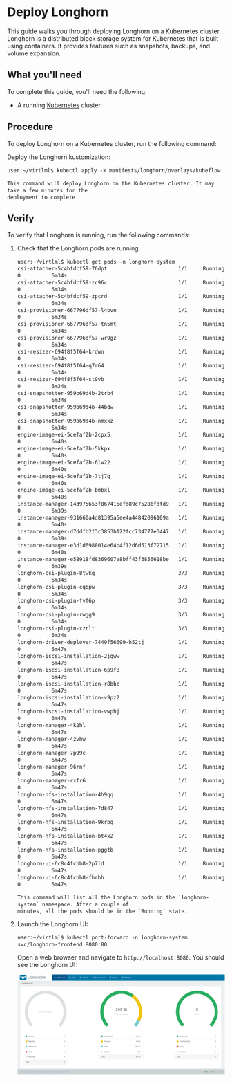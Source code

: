 # Deploy Longhorn

This guide walks you through deploying Longhorn on a Kubernetes cluster. Longhorn is a distributed
block storage system for Kubernetes that is built using containers. It provides features such as
snapshots, backups, and volume expansion.

## What you'll need

To complete this guide, you'll need the following:

* A running [Kubernetes](kubernetes) cluster.

## Procedure

To deploy Longhorn on a Kubernetes cluster, run the following command:

Deploy the Longhorn kustomization:

```console
user:~/virtlml$ kubectl apply -k manifests/longhorn/overlays/kubeflow
```

```{note}
This command will deploy Longhorn on the Kubernetes cluster. It may take a few minutes for the
deployment to complete.
```

## Verify

To verify that Longhorn is running, run the following commands:

1. Check that the Longhorn pods are running:

    ```console
    user:~/virtlml$ kubectl get pods -n longhorn-system
    csi-attacher-5c4bfdcf59-76dpt                       1/1     Running   0          6m34s
    csi-attacher-5c4bfdcf59-zc96c                       1/1     Running   0          6m34s
    csi-attacher-5c4bfdcf59-zpcrd                       1/1     Running   0          6m34s
    csi-provisioner-667796df57-l4bvn                    1/1     Running   0          6m34s
    csi-provisioner-667796df57-tn5mt                    1/1     Running   0          6m34s
    csi-provisioner-667796df57-wr9gz                    1/1     Running   0          6m34s
    csi-resizer-694f8f5f64-krdwn                        1/1     Running   0          6m34s
    csi-resizer-694f8f5f64-q7r64                        1/1     Running   0          6m34s
    csi-resizer-694f8f5f64-st9vb                        1/1     Running   0          6m34s
    csi-snapshotter-959b69d4b-2trb4                     1/1     Running   0          6m34s
    csi-snapshotter-959b69d4b-44bdw                     1/1     Running   0          6m34s
    csi-snapshotter-959b69d4b-nmxxz                     1/1     Running   0          6m34s
    engine-image-ei-5cefaf2b-2cpx5                      1/1     Running   0          6m40s
    engine-image-ei-5cefaf2b-5kkpx                      1/1     Running   0          6m40s
    engine-image-ei-5cefaf2b-6lw22                      1/1     Running   0          6m40s
    engine-image-ei-5cefaf2b-7tj7g                      1/1     Running   0          6m40s
    engine-image-ei-5cefaf2b-bmbxl                      1/1     Running   0          6m40s
    instance-manager-143975653f867415efd89c7528bfdfd9   1/1     Running   0          6m39s
    instance-manager-931660a4d81395a5ee4a44842096109a   1/1     Running   0          6m40s
    instance-manager-d7ddfb2f3c3853b122fcc734777e3447   1/1     Running   0          6m39s
    instance-manager-e3d1d6988014e64b4f12d6d513f72715   1/1     Running   0          6m40s
    instance-manager-e58918fd8369607e8bff43f3856618be   1/1     Running   0          6m39s
    longhorn-csi-plugin-8twkq                           3/3     Running   0          6m34s
    longhorn-csi-plugin-cq6pw                           3/3     Running   0          6m34s
    longhorn-csi-plugin-fvf6p                           3/3     Running   0          6m34s
    longhorn-csi-plugin-rwgg9                           3/3     Running   0          6m34s
    longhorn-csi-plugin-xzrlt                           3/3     Running   0          6m34s
    longhorn-driver-deployer-7449f56699-h52tj           1/1     Running   0          6m47s
    longhorn-iscsi-installation-2jgww                   1/1     Running   0          6m47s
    longhorn-iscsi-installation-6p9f8                   1/1     Running   0          6m47s
    longhorn-iscsi-installation-r8bbc                   1/1     Running   0          6m47s
    longhorn-iscsi-installation-v9pz2                   1/1     Running   0          6m47s
    longhorn-iscsi-installation-vwphj                   1/1     Running   0          6m47s
    longhorn-manager-4k2hl                              1/1     Running   0          6m47s
    longhorn-manager-4zvhw                              1/1     Running   0          6m47s
    longhorn-manager-7p99c                              1/1     Running   0          6m47s
    longhorn-manager-96rnf                              1/1     Running   0          6m47s
    longhorn-manager-rxfr6                              1/1     Running   0          6m47s
    longhorn-nfs-installation-4h9qq                     1/1     Running   0          6m47s
    longhorn-nfs-installation-7d847                     1/1     Running   0          6m47s
    longhorn-nfs-installation-9krbq                     1/1     Running   0          6m47s
    longhorn-nfs-installation-bt4x2                     1/1     Running   0          6m47s
    longhorn-nfs-installation-pggtb                     1/1     Running   0          6m47s
    longhorn-ui-6c8c4fcbb8-2p7ld                        1/1     Running   0          6m47s
    longhorn-ui-6c8c4fcbb8-fhrbh                        1/1     Running   0          6m47s
    ```

    ```{note}
    This command will list all the Longhorn pods in the `longhorn-system` namespace. After a couple of
    minutes, all the pods should be in the `Running` state.
    ```

1. Launch the Longhorn UI:

    ```console
    user:~/virtlml$ kubectl port-forward -n longhorn-system svc/longhorn-frontend 8080:80
    ```

    Open a web browser and navigate to `http://localhost:8080`. You should see the Longhorn UI:

    ![Longhorn UI](images/longhorn-ui.png)
